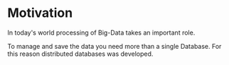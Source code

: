 # Motivation


In today's world processing of Big-Data takes an important role.


To manage and save the data you need more than a single Database.
For this reason distributed databases was developed.
